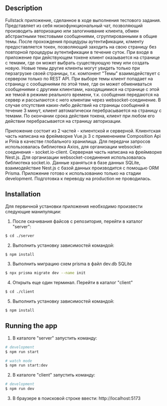 ## Description

Fullstack приложение, сделанное в ходе выполнения тестового задания.
Представляет из себя низкофункциональный чат, позволяющий производить авторизацию или залогинивание клиента, обмен абстрактными текстовыми сообщениями, сгруппированными в общие темы.
После прохождения процедуры аутентификации, клменту предоставляется токен, позволяющий заходить на свою страницу без повторной процедуры аутентификации в течение суток.
При входе в приложение при действующем токене клиент оказывается на странице с темами, где он может выбрать существующую тему или создать новую.
Новые темы другие клиенты могут увидеть только при перзагрузке своей страницы, т.к. компонент "Темы" взаимодействует с сервером только по REST API.
При выборе темы клиент попадает на страницу с сообщениями по этой теме, где он может обмениваться сообщениями с другими клиентами, находящимися на странице с этой же темой в режиме реального времени, т.к. сообщения передаются на сервер и рассылаются с него клиентам через websocket-соединение. В случае отсутствия каких-либо действий на страницы сообщений в течение 3 минут, клиент автоматически перебрасывается на страницу с темами.
По окончании срока действия токена, клиент при любом его действии перебрасывается на страницу авторизации.

Приложение состоит из 2 частей - клиентской и серверной.
Клиентская часть написана на фреймворке Vue.js 3 с применением Composition Api и Pinia в качестве глобального хранилища. Для передачи запросов использовалась библиотека Axios, для организации websocket-соединения - socket.io-client.
Серверная часть написана на фреймворке Nest.js. Для организации websocket-соединения использовалась библиотека socket.io.
Данные храняться в базе данных SQLite, взаимодействие Nest.js с базой данных производится с помощью ORM Prisma.
Приложение готово к использованию только на стадии development. Подготовка к переводу на production не проводилась.

## Installation

Для первичной установки приложения необходимо произвести следующие манипуляции:

1. После скачивания файсов с репозитория, перейти в каталог "server":

```bash
$ cd ./server
```

2. Выполнить установку зависимостей командой:

```bash
$ npm install
```

3. Выполнить миграцию схем prisma в файл dev.db SQLite

```bash
$ npx prisma migrate dev --name init
```

4. Открыть еще один терминал. Перейти в каталог "client"

```bash
$ cd ./client
```

5. Выполнить установку зависимостей командой:

```bash
$ npm install
```

## Running the app

1. В каталоге "server" запустить команду:

```bash
# development
$ npm run start

# watch mode
$ npm run start:dev
```

2. В каталоге "client" запустить команду:

```bash
# development
$ npm run dev
```

3. В браузере в поисковой строке ввести: http://localhost:5173
